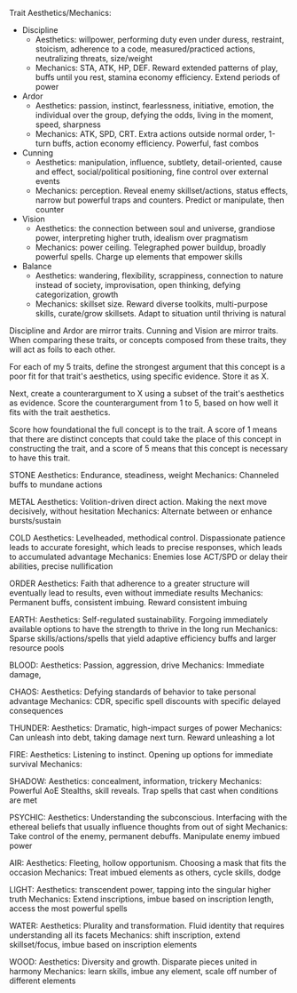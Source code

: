 Trait Aesthetics/Mechanics: 
- Discipline 
	- Aesthetics: willpower, performing duty even under duress, restraint, stoicism, adherence to a code, measured/practiced actions, neutralizing threats, size/weight
    - Mechanics: STA, ATK, HP, DEF. Reward extended patterns of play, buffs until you rest, stamina economy efficiency. Extend periods of power
- Ardor 
	- Aesthetics: passion, instinct, fearlessness, initiative, emotion, the individual over the group, defying the odds, living in the moment, speed, sharpness
	- Mechanics: ATK, SPD, CRT. Extra actions outside normal order, 1-turn buffs, action economy efficiency. Powerful, fast combos 
- Cunning 
	- Aesthetics: manipulation, influence, subtlety, detail-oriented, cause and effect, social/political positioning, fine control over external events
	- Mechanics: perception. Reveal enemy skillset/actions, status effects, narrow but powerful traps and counters. Predict or manipulate, then counter 
- Vision 
	- Aesthetics: the connection between soul and universe, grandiose power, interpreting higher truth, idealism over pragmatism
	- Mechanics: power ceiling. Telegraphed power buildup, broadly powerful spells. Charge up elements that empower skills
- Balance 
	- Aesthetics: wandering, flexibility, scrappiness, connection to nature instead of society, improvisation, open thinking, defying categorization, growth
	- Mechanics: skillset size. Reward diverse toolkits, multi-purpose skills, curate/grow skillsets. Adapt to situation until thriving is natural
  
Discipline and Ardor are mirror traits. Cunning and Vision are mirror traits. When comparing these traits, or concepts composed from these traits, they will act as foils to each other.

For each of my 5 traits, define the strongest argument that this concept is a poor fit for that trait's aesthetics, using specific evidence. Store it as X.

Next, create a counterargument to X using a subset of the trait's aesthetics as evidence. Score the counterargument from 1 to 5, based on how well it fits with the trait aesthetics.

Score how foundational the full concept is to the trait. A score of 1 means that there are distinct concepts that could take the place of this concept in constructing the trait, and a score of 5 means that this concept is necessary to have this trait.

STONE
Aesthetics: Endurance, steadiness, weight
Mechanics: Channeled buffs to mundane actions

METAL
Aesthetics: Volition-driven direct action. Making the next move decisively, without hesitation
Mechanics: Alternate between or enhance bursts/sustain

COLD
Aesthetics: Levelheaded, methodical control. Dispassionate patience leads to accurate foresight, which leads to precise responses, which leads to accumulated advantage
Mechanics: Enemies lose ACT/SPD or delay their abilities, precise nullification

ORDER
Aesthetics: Faith that adherence to a greater structure will eventually lead to results, even without immediate results
Mechanics: Permanent buffs, consistent imbuing. Reward consistent imbuing

EARTH:
Aesthetics: Self-regulated sustainability. Forgoing immediately available options to have the strength to thrive in the long run
Mechanics: Sparse skills/actions/spells that yield adaptive efficiency buffs and larger resource pools

BLOOD:
Aesthetics: Passion, aggression, drive
Mechanics: Immediate damage, 

CHAOS:
Aesthetics: Defying standards of behavior to take personal advantage
Mechanics: CDR, specific spell discounts with specific delayed consequences

THUNDER:
Aesthetics: Dramatic, high-impact surges of power
Mechanics: Can unleash into debt, taking damage next turn. Reward unleashing a lot

FIRE: 
Aesthetics: Listening to instinct. Opening up options for immediate survival
Mechanics:

SHADOW:
Aesthetics: concealment, information, trickery
Mechanics: Powerful AoE Stealths, skill reveals. Trap spells that cast when conditions are met

PSYCHIC:
Aesthetics: Understanding the subconscious. Interfacing with the ethereal beliefs that usually influence thoughts from out of sight
Mechanics: Take control of the enemy, permanent debuffs. Manipulate enemy imbued power

AIR:
Aesthetics: Fleeting, hollow opportunism. Choosing a mask that fits the occasion
Mechanics: Treat imbued elements as others, cycle skills, dodge

LIGHT:
Aesthetics: transcendent power, tapping into the singular higher truth
Mechanics: Extend inscriptions, imbue based on inscription length, access the most powerful spells

WATER:
Aesthetics: Plurality and transformation. Fluid identity that requires understanding all its facets
Mechanics: shift inscription, extend skillset/focus, imbue based on inscription elements

WOOD:
Aesthetics: Diversity and growth. Disparate pieces united in harmony
Mechanics: learn skills, imbue any element, scale off number of different elements